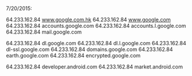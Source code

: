 7/20/2015:

64.233.162.84 www.google.com.hk 
64.233.162.84 www.google.com 
64.233.162.84 accounts.google.com 
64.233.162.84 accounts.l.google.com 
64.233.162.84 mail.google.com 

64.233.162.84 dl.google.com 
64.233.162.84 dl.l.google.com 
64.233.162.84 dl-ssl.google.com 
64.233.162.84 domains.google.com 
64.233.162.84 earth.google.com 
64.233.162.84 encrypted.google.com 

64.233.162.84 developer.android.com 
64.233.162.84 market.android.com